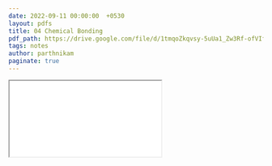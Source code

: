 ```yaml
---
date: 2022-09-11 00:00:00  +0530
layout: pdfs
title: 04 Chemical Bonding
pdf_path: https://drive.google.com/file/d/1tmqoZkqvsy-5uUa1_Zw3Rf-ofVIfv5K2/preview?usp=sharing
tags: notes
author: parthnikam
paginate: true
---
```


<iframe class="embed-pdf" src="{{ page.pdf_path }}#toolbar=0" seamless="seamless" scrolling="no" style="overflow:hidden"></iframe>
